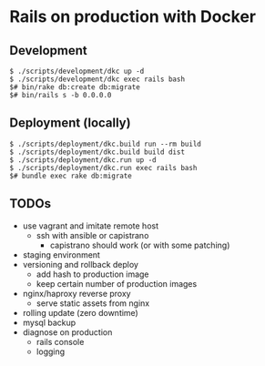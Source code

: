# Rails on production with Docker

## Development

```
$ ./scripts/development/dkc up -d
$ ./scripts/development/dkc exec rails bash
$# bin/rake db:create db:migrate
$# bin/rails s -b 0.0.0.0
```

## Deployment (locally)

```
$ ./scripts/deployment/dkc.build run --rm build
$ ./scripts/deployment/dkc.build build dist
$ ./scripts/deployment/dkc.run up -d
$ ./scripts/deployment/dkc.run exec rails bash
$# bundle exec rake db:migrate
```

## TODOs

- use vagrant and imitate remote host
  - ssh with ansible or capistrano
    - capistrano should work (or with some patching)
- staging environment
- versioning and rollback deploy
  - add hash to production image
  - keep certain number of production images
- nginx/haproxy reverse proxy
  - serve static assets from nginx
- rolling update (zero downtime)
- mysql backup
- diagnose on production
  - rails console
  - logging
